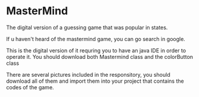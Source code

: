 # MasterMind
The digital version of a guessing game that was popular in states. 

If u haven't heard of the mastermind game, you can go search in google.

This is the digital version of it requring you to have an java IDE in order to operate it. You should download both Mastermind class and the colorButton class

There are several pictures included in the responsitory, you should download all of them and import them into your project that contains the codes of the game.

